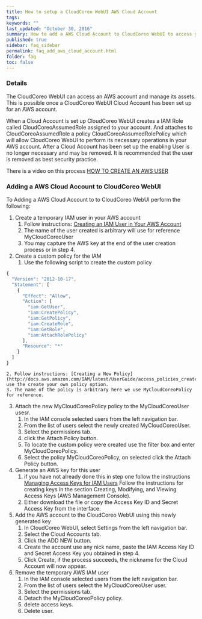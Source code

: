 ```yaml
---
title: How to setup a CloudCoreo WebUI AWS Cloud Account
tags:
keywords: ""
last_updated: "October 30, 2016"
summary: How to add a AWS Cloud Account to CloudCoreo WebUI to access your AWS account.
published: true
sidebar: faq_sidebar
permalink: faq_add_aws_cloud_account.html
folder: faq
toc: false
---
```


### Details  
The CloudCoreo WebUI can access an AWS account and manage its assets. This is possible once a CloudCoreo WebUI Cloud Account has been set up for an AWS account.

When a Cloud Account is set up CloudCoreo WebUI creates a IAM Role called CloudCoreoAssumedRole assigned to your account. And attaches to CloudCoreoAssumedRole a policy CloudCoreoAssumedRolePolicy which will allow CloudCoreo WebUI to perform its necessary operations in your AWS account. After a Cloud Account has been set up the enabling User is no longer necessary and may be removed. It is recommended that the user is removed as best security practice.

There is a video on this process [HOW TO CREATE AN AWS USER](http://docs.aws.amazon.com/IAM/latest/UserGuide/id_users_create.html)

### Adding a AWS Cloud Account to CloudCoreo WebUI  

To Adding a AWS Cloud Account to to CloudCoreo WebUI perform the following:

1. Create a temporary IAM user in your AWS account
	  1. Follow instructions: [Creating an IAM User in Your AWS Account](http://docs.aws.amazon.com/IAM/latest/UserGuide/id_users_create.html)
	  2. The name of the user created is arbitrary will use for reference MyCloudCoreoUser
	  3. You may capture the AWS key at the end of the user creation process or in step 4.
2. Create a custom policy for the IAM  
	1.  Use the following script to create the custom policy

``` javascript
{
  "Version": "2012-10-17",
  "Statement": [
    {
      "Effect": "Allow",
      "Action": [
        "iam:GetUser",
        "iam:CreatePolicy",
        "iam:GetPolicy",
        "iam:CreateRole",
        "iam:GetRole",
        "iam:AttachRolePolicy"
      ],
      "Resource": "*"
    }
  ]
}
```
	2. Follow instructions: [Creating a New Policy](http://docs.aws.amazon.com/IAM/latest/UserGuide/access_policies_create.html), use the create your own policy option.
	3. The name of the policy is arbitrary here we use MyCloudCoreoPolicy for reference.
3. Attach the new MyCloudCoreoPolicy policy to the MyCloudCoreoUser usesr.
	1. In the IAM console selected users from the left navigation bar.
	2. From the list of users select the newly created MyCloudCoreoUser.
	3. Select the permissions tab.
	4. click the Attach Policy button.
	5. To locate the custom policy were created use the filter box and enter MyCloudCoreoPolicy.
	6. Select the policy MyCloudCoreoPolicy, on selected click the Attach Policy button.
4. Generate an AWS key for this user
	1. if you have not already done this in step one follow the instructions [Managing Access Keys for IAM Users](http://docs.aws.amazon.com/IAM/latest/UserGuide/id_credentials_access-keys.html) Follow the instructions for creating keys in the section Creating, Modifying, and Viewing Access Keys (AWS Management Console).
	2. Either download the file or copy the Access Key ID and Secret Access Key from the interface.
5. Add the AWS account to the CloudCoreo WebUI using this newly generated key
	1. In CloudCoreo WebUI, select Settings from the left navigation bar.
	2. Select the Cloud Accounts tab.
	3. Click the ADD NEW button.
	4. Create the account use any nick name, paste the IAM Access Key ID and Secret Access Key you obtained in step 4.
	5. Click Create, if the process succeeds, the nickname for the Cloud Account will now appear.
6. Remove the temporary AWS IAM user
	1. In the IAM console selected users from the left navigation bar.
	2. From the list of users select the MyCloudCoreoUser user.
	3. Select the permissions tab.
	4. Detach the MyCloudCoreoPolicy policy.
	5. delete access keys.
	6. Delete user.
